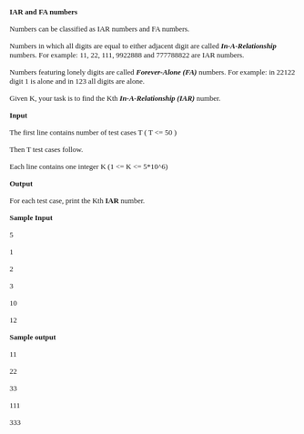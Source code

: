 <div style="text-align: left;"><span style="font-family: verdana,geneva;"><span style="font-size: small;"><strong>IAR and FA numbers</strong></span></span></div>
<p style="text-align: left;"><span style="font-family: verdana,geneva;"><span style="font-size: small;"> </span></span></p>
<div style="text-align: left;"><span style="font-family: verdana,geneva;"><span style="font-size: small;">Numbers can be classified as IAR numbers and FA numbers.</span></span></div>
<p style="text-align: left;"><span style="font-family: verdana,geneva;"><span style="font-size: small;"> </span></span></p>
<div style="text-align: left;"><span style="font-family: verdana,geneva;"><span style="font-size: small;">Numbers in which all digits are equal to either adjacent digit are called <em style="font-weight: bold;">In-A-Relationship </em>numbers. For example: 11, 22, 111, 9922888 and 777788822  are IAR numbers.</span></span></div>
<p style="text-align: left;"><span style="font-family: verdana,geneva;"><span style="font-size: small;"> </span></span></p>
<div style="text-align: left;"><span style="font-family: verdana,geneva;"><span style="font-size: small;">Numbers featuring lonely digits are called <em style="font-weight: bold;">Forever-Alone (FA)&nbsp;</em>numbers. For example: in 22122 digit 1 is alone and in 123 all digits are alone.</span></span></div>
<p style="text-align: left;"><span style="font-family: verdana,geneva;"><span style="font-size: small;"> </span></span></p>
<div style="text-align: left;"><span style="font-family: verdana,geneva;"><span style="font-size: small;">Given K, your task is to find the Kth <em style="font-weight: bold;">In-A-Relationship (IAR)&nbsp;</em>number.</span></span></div>
<p style="text-align: left;"><span style="font-family: verdana,geneva;"><span style="font-size: small;"> </span></span></p>
<div style="text-align: left;"><span style="font-family: verdana,geneva;"><span style="font-size: small;"><strong>Input</strong></span></span></div>
<p style="text-align: left;"><span style="font-family: verdana,geneva;"><span style="font-size: small;"> </span></span></p>
<div style="text-align: left;"><span style="font-family: verdana,geneva;"><span style="font-size: small;">The first line contains number of test cases T ( T &lt;= 50 )</span></span></div>
<p style="text-align: left;"><span style="font-family: verdana,geneva;"><span style="font-size: small;"> </span></span></p>
<div style="text-align: left;"><span style="font-family: verdana,geneva;"><span style="font-size: small;">Then T test cases follow.</span></span></div>
<p style="text-align: left;"><span style="font-family: verdana,geneva;"><span style="font-size: small;"> </span></span></p>
<div style="text-align: left;"><span style="font-family: verdana,geneva;"><span style="font-size: small;">Each line contains one integer K (1 &lt;= K &lt;= 5*10^6)</span></span></div>
<p style="text-align: left;"><span style="font-family: verdana,geneva;"><span style="font-size: small;"> </span></span></p>
<div style="text-align: left;"><span style="font-family: verdana,geneva;"><span style="font-size: small;"><strong>Output</strong></span></span></div>
<p style="text-align: left;"><span style="font-family: verdana,geneva;"><span style="font-size: small;"> </span></span></p>
<div style="text-align: left;"><span style="font-family: verdana,geneva;"><span style="font-size: small;">For each test case, print the Kth <strong>IAR</strong> number.</span></span></div>
<p style="text-align: left;"><span style="font-family: verdana,geneva;"><span style="font-size: small;"> </span></span></p>
<div style="text-align: left;"><span style="font-family: verdana,geneva;"><span style="font-size: small;"><strong>Sample Input</strong></span></span></div>
<p style="text-align: left;"><span style="font-family: verdana,geneva;"><span style="font-size: small;"> </span></span></p>
<div style="text-align: left;"><span style="font-family: verdana,geneva;"><span style="font-size: small;">5</span></span></div>
<p style="text-align: left;"><span style="font-family: verdana,geneva;"><span style="font-size: small;"> </span></span></p>
<div style="text-align: left;"><span style="font-family: verdana,geneva;"><span style="font-size: small;">1</span></span></div>
<p style="text-align: left;"><span style="font-family: verdana,geneva;"><span style="font-size: small;"> </span></span></p>
<div style="text-align: left;"><span style="font-family: verdana,geneva;"><span style="font-size: small;">2</span></span></div>
<p style="text-align: left;"><span style="font-family: verdana,geneva;"><span style="font-size: small;"> </span></span></p>
<div style="text-align: left;"><span style="font-family: verdana,geneva;"><span style="font-size: small;">3</span></span></div>
<p style="text-align: left;"><span style="font-family: verdana,geneva;"><span style="font-size: small;"> </span></span></p>
<div style="text-align: left;"><span style="font-family: verdana,geneva;"><span style="font-size: small;">10</span></span></div>
<p style="text-align: left;"><span style="font-family: verdana,geneva;"><span style="font-size: small;"> </span></span></p>
<div style="text-align: left;"><span style="font-family: verdana,geneva;"><span style="font-size: small;">12</span></span></div>
<p style="text-align: left;"><span style="font-family: verdana,geneva;"><span style="font-size: small;"> </span></span></p>
<div style="text-align: left;"><span style="font-family: verdana,geneva;"><span style="font-size: small;"><strong>Sample output</strong></span></span></div>
<p style="text-align: left;"><span style="font-family: verdana,geneva;"><span style="font-size: small;"> </span></span></p>
<div style="text-align: left;"><span style="font-family: verdana,geneva;"><span style="font-size: small;">11</span></span></div>
<p style="text-align: left;"><span style="font-family: verdana,geneva;"><span style="font-size: small;"> </span></span></p>
<div style="text-align: left;"><span style="font-family: verdana,geneva;"><span style="font-size: small;">22</span></span></div>
<p style="text-align: left;"><span style="font-family: verdana,geneva;"><span style="font-size: small;"> </span></span></p>
<div style="text-align: left;"><span style="font-family: verdana,geneva;"><span style="font-size: small;">33</span></span></div>
<p style="text-align: left;"><span style="font-family: verdana,geneva;"><span style="font-size: small;"> </span></span></p>
<div style="text-align: left;"><span style="font-family: verdana,geneva;"><span style="font-size: small;">111</span></span></div>
<p style="text-align: left;"><span style="font-family: verdana,geneva;"><span style="font-size: small;"> </span></span></p>
<div style="text-align: left;"><span style="font-family: verdana,geneva;"><span style="font-size: small;">333</span></span></div>